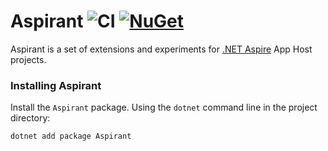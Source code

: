 # Aspirant ![CI](https://github.com/aspirant-project/aspirant/actions/workflows/ci.yml/badge.svg) [![NuGet](https://img.shields.io/nuget/v/Nanorm?logo=nuget)](https://www.nuget.org/packages/Aspirant/)

Aspirant is a set of extensions and experiments for [.NET Aspire](https://github.com/dotnet/aspire) App Host projects.

### Installing Aspirant

Install the `Aspirant` package. Using the `dotnet` command line in the project directory:

```shell
dotnet add package Aspirant
```